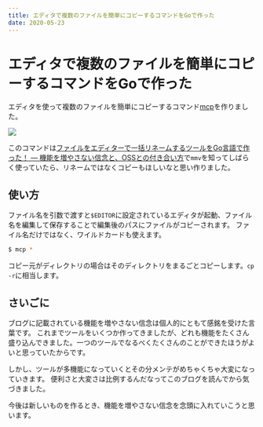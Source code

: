 ```yaml
---
title: エディタで複数のファイルを簡単にコピーするコマンドをGoで作った
date: 2020-05-23
---
```


# エディタで複数のファイルを簡単にコピーするコマンドをGoで作った

エディタを使って複数のファイルを簡単にコピーするコマンド[mcp](https://github.com/skanehira/mcp)を作りました。

![](https://i.imgur.com/2D9S6WW.gif)

このコマンドは[ファイルをエディターで一括リネームするツールをGo言語で作った！ ― 機能を増やさない信念と、OSSとの付き合い方](https://itchyny.hatenablog.com/entry/2020/01/10/100000)で`mmv`を知ってしばらく使っていたら、リネームではなくコピーもほしいなと思い作りました。

## 使い方
ファイル名を引数で渡すと`$EDITOR`に設定されているエディタが起動、ファイル名を編集して保存することで編集後のパスにファイルがコピーされます。
ファイル名だけではなく、ワイルドカードも使えます。

```sh
$ mcp *
```

コピー元がディレクトリの場合はそのディレクトリをまるごとコピーします。`cp -r`に相当します。

## さいごに
ブログに記載されている機能を増やさない信念は個人的にともて感銘を受けた言葉です。
これまでツールをいくつか作ってきましたが、どれも機能をたくさん盛り込んできました。一つのツールでなるべくたくさんのことができたほうがよいと思っていたからです。

しかし、ツールが多機能になっていくとその分メンテがめちゃくちゃ大変になっていきます。
便利さと大変さは比例するんだなってこのブログを読んでから気づきました。

今後は新しいものを作るとき、機能を増やさない信念を念頭に入れていこうと思います。
